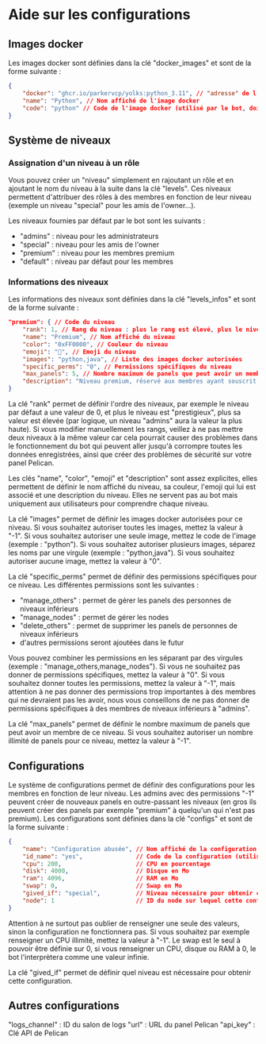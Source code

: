 # Aide sur les configurations

## Images docker

Les images docker sont définies dans la clé "docker_images" et sont de la forme suivante :

```json
{
    "docker": "ghcr.io/parkervcp/yolks:python_3.11", // "adresse" de l'image docker
    "name": "Python", // Nom affiché de l'image docker
    "code": "python" // Code de l'image docker (utilisé par le bot, doit être unique!)
}
```

## Système de niveaux

### Assignation d'un niveau à un rôle

Vous pouvez créer un "niveau" simplement en rajoutant un rôle et en ajoutant le nom du niveau à la suite dans la clé "levels". Ces niveaux permettent d'attribuer des rôles à des membres en fonction de leur niveau (exemple un niveau "special" pour les amis de l'owner...).

Les niveaux fournies par défaut par le bot sont les suivants :

- "admins" : niveau pour les administrateurs
- "special" : niveau pour les amis de l'owner
- "premium" : niveau pour les membres premium
- "default" : niveau par défaut pour les membres

### Informations des niveaux

Les informations des niveaux sont définies dans la clé "levels_infos" et sont de la forme suivante :

```json
"premium": { // Code du niveau
    "rank": 1, // Rang du niveau : plus le rang est élevé, plus le niveau est "prestigieux"
    "name": "Premium", // Nom affiché du niveau
    "color": "0xFF0000", // Couleur du niveau
    "emoji": "👑", // Emoji du niveau
    "images": "python,java", // Liste des images docker autorisées
    "specific_perms": "0", // Permissions spécifiques du niveau
    "max_panels": 5, // Nombre maximum de panels que peut avoir un membre de ce niveau
    "description": "Niveau premium, réservé aux membres ayant souscrit à un abonnement premium." // Description du niveau
}
```

La clé "rank" permet de définir l'ordre des niveaux, par exemple le niveau par défaut a une valeur de 0, et plus le niveau est "prestigieux", plus sa valeur est élevée (par logique, un niveau "admins" aura la valeur la plus haute). Si vous modifier manuellement les rangs, veillez à ne pas mettre deux niveaux à la même valeur car cela pourrait causer des problèmes dans le fonctionnement du bot qui peuvent aller jusqu'à corrompre toutes les données enregistrées, ainsi que créer des problèmes de sécurité sur votre panel Pelican.

Les clés "name", "color", "emoji" et "description" sont assez explicites, elles permettent de définir le nom affiché du niveau, sa couleur, l'emoji qui lui est associé et une description du niveau. Elles ne servent pas au bot mais uniquement aux utilisateurs pour comprendre chaque niveau.

La clé "images" permet de définir les images docker autorisées pour ce niveau. Si vous souhaitez autoriser toutes les images, mettez la valeur à "-1". Si vous souhaitez autoriser une seule image, mettez le code de l'image (exemple : "python"). Si vous souhaitez autoriser plusieurs images, séparez les noms par une virgule (exemple : "python,java"). Si vous souhaitez autoriser aucune image, mettez la valeur à "0".

La clé "specific_perms" permet de définir des permissions spécifiques pour ce niveau. Les différentes permissions sont les suivantes :
- "manage_others" : permet de gérer les panels des personnes de niveaux inférieurs
- "manage_nodes" : permet de gérer les nodes
- "delete_others" : permet de supprimer les panels de personnes de niveaux inférieurs
- d'autres permissions seront ajoutées dans le futur

Vous pouvez combiner les permissions en les séparant par des virgules (exemple : "manage_others,manage_nodes"). Si vous ne souhaitez pas donner de permissions spécifiques, mettez la valeur à "0". Si vous souhaitez donner toutes les permissions, mettez la valeur à "-1", mais attention à ne pas donner des permissions trop importantes à des membres qui ne devraient pas les avoir, nous vous conseillons de ne pas donner de permissions spécifiques à des membres de niveaux inférieurs à "admins".

La clé "max_panels" permet de définir le nombre maximum de panels que peut avoir un membre de ce niveau. Si vous souhaitez autoriser un nombre illimité de panels pour ce niveau, mettez la valeur à "-1".

## Configurations

Le système de configurations permet de définir des configurations pour les membres en fonction de leur niveau. Les admins avec des permissions "-1" peuvent créer de nouveaux panels en outre-passant les niveaux (en gros ils peuvent créer des panels par exemple "premium" à quelqu'un qui n'est pas premium). Les configurations sont définies dans la clé "configs" et sont de la forme suivante :

```json
{
    "name": "Configuration abusée", // Nom affiché de la configuration
    "id_name": "yes",               // Code de la configuration (utilisé par le bot, doit être unique!)
    "cpu": 200,                     // CPU en pourcentage
    "disk": 4000,                   // Disque en Mo
    "ram": 4096,                    // RAM en Mo
    "swap": 0,                      // Swap en Mo
    "gived_if": "special",          // Niveau nécessaire pour obtenir cette configuration
    "node": 1                       // ID du node sur lequel cette configuration est disponible
}
```
Attention à ne surtout pas oublier de renseigner une seule des valeurs, sinon la configuration ne fonctionnera pas. Si vous souhaitez par exemple renseigner un CPU illimité, mettez la valeur à "-1". Le swap est le seul à pouvoir être définie sur 0, si vous renseigner un CPU, disque ou RAM à 0, le bot l'interprètera comme une valeur infinie.

La clé "gived_if" permet de définir quel niveau est nécessaire pour obtenir cette configuration.

## Autres configurations

"logs_channel" : ID du salon de logs
"url" : URL du panel Pelican
"api_key" : Clé API de Pelican